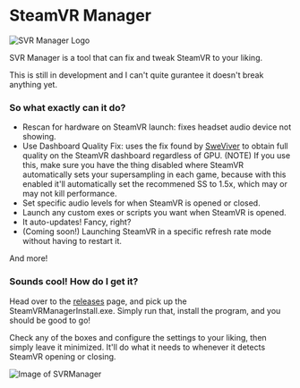 # SteamVR Manager
![SVR Manager Logo](https://i.imgur.com/I7FNZGz.png?1)

SVR Manager is a tool that can fix and tweak SteamVR to your liking.

This is still in development and I can't quite gurantee it doesn't break anything yet.

### So what exactly can it do?
- Rescan for hardware on SteamVR launch: fixes headset audio device not showing.
- Use Dashboard Quality Fix: uses the fix found by [SweViver](https://forum.pimaxvr.com/t/how-to-get-full-clarity-sharpness-in-steamvr-dashboard-overlay-on-low-end-gpus-with-pimax/) to obtain full quality on the SteamVR dashboard regardless of GPU.
(NOTE) If you use this, make sure you have the thing disabled where SteamVR automatically sets your supersampling in each game, because with this enabled it'll automatically set the recommened SS to 1.5x, which may or may not kill performance.
- Set specific audio levels for when SteamVR is opened or closed.
- Launch any custom exes or scripts you want when SteamVR is opened.
- It auto-updates! Fancy, right?
- (Coming soon!) Launching SteamVR in a specific refresh rate mode without having to restart it.

And more!

### Sounds cool! How do I get it?
Head over to the [releases](https://github.com/CircuitLord/SteamVRManager/releases/latest) page, and pick up the SteamVRManagerInstall.exe.
Simply run that, install the program, and you should be good to go!

Check any of the boxes and configure the settings to your liking, then simply leave it minimized. It'll do what it needs to whenever it detects SteamVR opening or closing.


![Image of SVRManager](https://i.imgur.com/Da7mStp.png)
